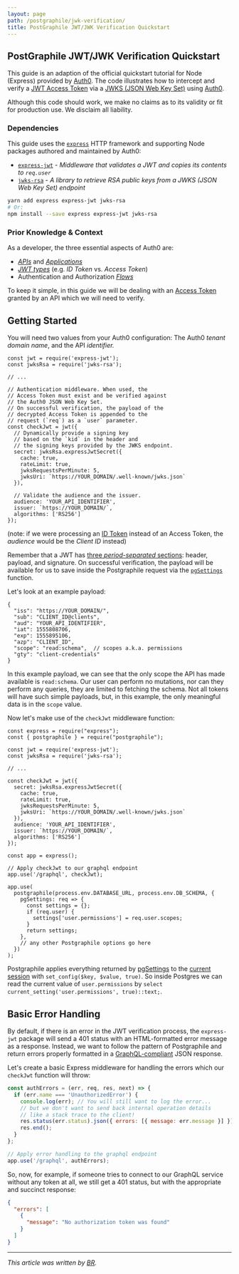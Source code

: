 ```yaml
---
layout: page
path: /postgraphile/jwk-verification/
title: PostGraphile JWT/JWK Verification Quickstart
---
```


## PostGraphile JWT/JWK Verification Quickstart

This guide is an adaption of the official quickstart tutorial 
for Node (Express) provided by 
[Auth0](https://auth0.com/docs/quickstart/backend/nodejs/01-authorization).
The code illustrates how to intercept and verify a 
[JWT Access Token](https://auth0.com/docs/jwt) via a 
[JWKS (JSON Web Key Set)](https://auth0.com/docs/jwks) using
[Auth0](https://auth0.com/).


Although this code should work, we make no claims as to its validity 
or fit for production use. We disclaim all liability.

### Dependencies

This guide uses the [`express`](https://www.npmjs.com/package/express)
HTTP framework and supporting Node packages authored and maintained by Auth0:

- [`express-jwt`](https://github.com/auth0/express-jwt) - 
    _Middleware that validates a JWT and copies its contents to `req.user`_
- [`jwks-rsa`](https://github.com/auth0/node-jwks-rsa) - 
_A library to retrieve RSA public keys from a JWKS (JSON Web Key Set) endpoint_

```bash
yarn add express express-jwt jwks-rsa
# Or:
npm install --save express express-jwt jwks-rsa
```

### Prior Knowledge & Context

As a developer, the three essential aspects of Auth0 are: 

- [_APIs_](https://auth0.com/docs/apis) and 
    [_Applications_](https://auth0.com/docs/applications)
- [_JWT types_](https://auth0.com/docs/tokens) 
    (e.g. _ID Token_ vs. _Access Token_)
- Authentication and Authorization [_Flows_](https://auth0.com/docs/flows) 

To keep it simple, in this guide we will be dealing with an 
[Access Token](https://auth0.com/docs/tokens/overview-access-tokens) 
granted by an API which we will need to verify.

## Getting Started

You will need two values from your Auth0 configuration: The Auth0 _tenant 
domain name_, and the API _identifier._ 

```javascript{1-2,20,24-25}
const jwt = require('express-jwt');
const jwksRsa = require('jwks-rsa');

// ...

// Authentication middleware. When used, the
// Access Token must exist and be verified against
// the Auth0 JSON Web Key Set.
// On successful verification, the payload of the
// decrypted Access Token is appended to the
// request (`req`) as a `user` parameter.
const checkJwt = jwt({
  // Dynamically provide a signing key
  // based on the `kid` in the header and
  // the signing keys provided by the JWKS endpoint.
  secret: jwksRsa.expressJwtSecret({
    cache: true,
    rateLimit: true,
    jwksRequestsPerMinute: 5,
    jwksUri: `https://YOUR_DOMAIN/.well-known/jwks.json`
  }),

  // Validate the audience and the issuer.
  audience: 'YOUR_API_IDENTIFIER',
  issuer: `https://YOUR_DOMAIN/`,
  algorithms: ['RS256']
});
```

(note: if we were processing an [ID Token](https://auth0.com/docs/tokens/id-token)
instead of an Access Token, the _audience_ would be the _Client ID_ instead)

Remember that a JWT has [three _period-separated_ sections](https://jwt.io/introduction/): header, payload,
and signature. On successful verification, the payload will be available for
us to save inside the Postgraphile request via the
[`pgSettings`](https://www.graphile.org/postgraphile/usage-library/#exposing-http-request-data-to-postgresql)
function.

Let's look at an example payload:

```json{8}
{
  "iss": "https://YOUR_DOMAIN/",
  "sub": "CLIENT_ID@clients",
  "aud": "YOUR_API_IDENTIFIER",
  "iat": 1555808706,
  "exp": 1555895106,
  "azp": "CLIENT_ID",
  "scope": "read:schema",  // scopes a.k.a. permissions
  "gty": "client-credentials"
}
```

In this example payload, we can see that the only scope the API has made
available is `read:schema`. Our user can perform no mutations, nor can they
perform any queries, they are limited to fetching the schema.
Not all tokens will have such simple payloads, but, in this example, the only
meaningful data is in the `scope` value.

Now let's make use of the `checkJwt` middleware function:

```javascript{23-24,28-36}
const express = require("express");
const { postgraphile } = require("postgraphile");

const jwt = require('express-jwt');
const jwksRsa = require('jwks-rsa');

// ...

const checkJwt = jwt({
  secret: jwksRsa.expressJwtSecret({
    cache: true,
    rateLimit: true,
    jwksRequestsPerMinute: 5,
    jwksUri: `https://YOUR_DOMAIN/.well-known/jwks.json`
  }),
  audience: 'YOUR_API_IDENTIFIER',
  issuer: `https://YOUR_DOMAIN/`,
  algorithms: ['RS256']
});

const app = express();

// Apply checkJwt to our graphql endpoint
app.use('/graphql', checkJwt); 

app.use(
  postgraphile(process.env.DATABASE_URL, process.env.DB_SCHEMA, {
    pgSettings: req => {
      const settings = {};
      if (req.user) {
        settings['user.permissions'] = req.user.scopes;
      }
      return settings;
    },
    // any other Postgraphile options go here
  })
);

```

Postgraphile applies everything returned by
[pgSettings](https://www.graphile.org/postgraphile/usage-library/#pgsettings-function) to the
[current session](https://www.postgresql.org/docs/current/functions-admin.html#FUNCTIONS-ADMIN-SET)
with `set_config($key, $value, true)`. So inside Postgres we can read
the current value of `user.permissions` by
`select current_setting('user.permissions', true)::text;`.

## Basic Error Handling

By default, if there is an error in the JWT verification process,
the `express-jwt` package will send a 401 status with an
HTML-formatted error message as a response.
Instead, we want to follow the pattern of Postgraphile and return errors
properly formatted in a [GraphQL-compliant](http://graphql.github.io/graphql-spec/June2018/#sec-Errors) JSON response.

Let's create a basic Express middleware for handling the errors which
our `checkJwt` function will throw:

```javascript
const authErrors = (err, req, res, next) => {
  if (err.name === 'UnauthorizedError') {
    console.log(err); // You will still want to log the error...
    // but we don't want to send back internal operation details
    // like a stack trace to the client!
    res.status(err.status).json({ errors: [{ message: err.message }] });
    res.end();
  }
};

// Apply error handling to the graphql endpoint
app.use('/graphql', authErrors);
```


So, now, for example, if someone tries to connect to our GraphQL service
without any token at all, we still get a 401 status, but with the
appropriate and succinct response:

```json
{
  "errors": [
    {
      "message": "No authorization token was found"
    }
  ]
}
```

----

_This article was written by [BR](http://gitlab.com/benjamin-rood)._
